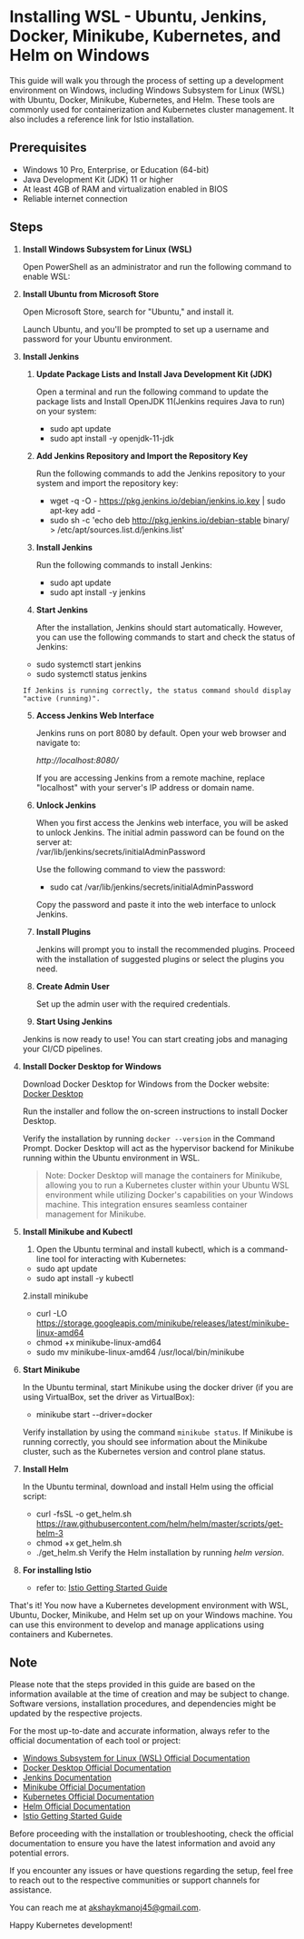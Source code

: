 # Installing WSL - Ubuntu, Jenkins, Docker, Minikube, Kubernetes, and Helm on Windows

This guide will walk you through the process of setting up a development environment on Windows, including Windows Subsystem for Linux (WSL) with Ubuntu, Docker, Minikube, Kubernetes, and Helm. These tools are commonly used for containerization and Kubernetes cluster management. It also includes a reference link for Istio installation.

## Prerequisites

- Windows 10 Pro, Enterprise, or Education (64-bit)
- Java Development Kit (JDK) 11 or higher
- At least 4GB of RAM and virtualization enabled in BIOS
- Reliable internet connection

## Steps

1. **Install Windows Subsystem for Linux (WSL)**

   Open PowerShell as an administrator and run the following command to enable WSL:
   
2. **Install Ubuntu from Microsoft Store**

   Open Microsoft Store, search for "Ubuntu," and install it.

   Launch Ubuntu, and you'll be prompted to set up a username and password for your Ubuntu environment.

3. **Install Jenkins**
   
     1. **Update Package Lists and Install Java Development Kit (JDK)**

        Open a terminal and run the following command to update the package lists and Install OpenJDK 11(Jenkins requires Java to run) on your system:
   
         - sudo apt update
         - sudo apt install -y openjdk-11-jdk
     
    2. **Add Jenkins Repository and Import the Repository Key**

       Run the following commands to add the Jenkins repository to your system and import the repository key:
         - wget -q -O - https://pkg.jenkins.io/debian/jenkins.io.key | sudo apt-key add -
         - sudo sh -c 'echo deb http://pkg.jenkins.io/debian-stable binary/ > /etc/apt/sources.list.d/jenkins.list'
  
    3. **Install Jenkins**

       Run the following commands to install Jenkins:
  
         - sudo apt update
         - sudo apt install -y jenkins

    4. **Start Jenkins**

       After the installation, Jenkins should start automatically. However, you can use the following commands to start and check the status of Jenkins:
  
      - sudo systemctl start jenkins
      - sudo systemctl status jenkins

       If Jenkins is running correctly, the status command should display "active (running)".
   

    5. **Access Jenkins Web Interface**

       Jenkins runs on port 8080 by default. Open your web browser and navigate to:
  
         *http://localhost:8080/*

       If you are accessing Jenkins from a remote machine, replace "localhost" with your server's IP address or domain name.
       

    7. **Unlock Jenkins**

       When you first access the Jenkins web interface, you will be asked to unlock Jenkins. The initial admin password can be found on the server at:       
       /var/lib/jenkins/secrets/initialAdminPassword
    
       Use the following command to view the password:
          - sudo cat /var/lib/jenkins/secrets/initialAdminPassword
    
       Copy the password and paste it into the web interface to unlock Jenkins.

    8. **Install Plugins**

       Jenkins will prompt you to install the recommended plugins. Proceed with the installation of suggested plugins or select the plugins you need.

    9. **Create Admin User**

       Set up the admin user with the required credentials.

    10. **Start Using Jenkins**

      Jenkins is now ready to use! You can start creating jobs and managing your CI/CD pipelines.

3. **Install Docker Desktop for Windows**

   Download Docker Desktop for Windows from the Docker website: [Docker Desktop](https://www.docker.com/products/docker-desktop)

   Run the installer and follow the on-screen instructions to install Docker Desktop.

   Verify the installation by running `docker --version` in the Command Prompt. Docker Desktop will act as the hypervisor backend for Minikube running within the Ubuntu       environment in WSL.

   > Note: Docker Desktop will manage the containers for Minikube, allowing you to run a Kubernetes cluster within your Ubuntu WSL environment while utilizing Docker's       capabilities on your Windows machine. This integration ensures seamless container management for Minikube.

4. **Install Minikube and Kubectl**

    1. Open the Ubuntu terminal and install kubectl, which is a command-line tool for interacting with Kubernetes:

    - sudo apt update
    - sudo apt install -y kubectl
  
    2.install minikube
   
    - curl -LO https://storage.googleapis.com/minikube/releases/latest/minikube-linux-amd64
    - chmod +x minikube-linux-amd64
    - sudo mv minikube-linux-amd64 /usr/local/bin/minikube

5. **Start Minikube**

   In the Ubuntu terminal, start Minikube using the docker driver (if you are using VirtualBox, set the driver as VirtualBox):

      - minikube start --driver=docker
  
      Verify installation by using the command `minikube status`. If Minikube is running correctly, you should see information about the Minikube cluster, such as the       Kubernetes version and control plane status.

6. **Install Helm**

   In the Ubuntu terminal, download and install Helm using the official script:
   - curl -fsSL -o get_helm.sh https://raw.githubusercontent.com/helm/helm/master/scripts/get-helm-3
   - chmod +x get_helm.sh
   - ./get_helm.sh
   Verify the Helm installation by running *helm version*.

7. **For installing Istio**
   - refer to: [Istio Getting Started Guide](https://istio.io/latest/docs/setup/getting-started/)
   

That's it! You now have a Kubernetes development environment with WSL, Ubuntu, Docker, Minikube, and Helm set up on your Windows machine. You can use this environment to develop and manage applications using containers and Kubernetes.

## Note

Please note that the steps provided in this guide are based on the information available at the time of creation and may be subject to change. Software versions, installation procedures, and dependencies might be updated by the respective projects.

For the most up-to-date and accurate information, always refer to the official documentation of each tool or project:

- [Windows Subsystem for Linux (WSL) Official Documentation](https://docs.microsoft.com/en-us/windows/wsl/)
- [Docker Desktop Official Documentation](https://docs.docker.com/products/docker-desktop/)
- [Jenkins Documentation](https://www.jenkins.io/doc/)
- [Minikube Official Documentation](https://minikube.sigs.k8s.io/docs/)
- [Kubernetes Official Documentation](https://kubernetes.io/docs/home/)
- [Helm Official Documentation](https://helm.sh/docs/)
- [Istio Getting Started Guide](https://istio.io/latest/docs/setup/getting-started/)

Before proceeding with the installation or troubleshooting, check the official documentation to ensure you have the latest information and avoid any potential errors.

If you encounter any issues or have questions regarding the setup, feel free to reach out to the respective communities or support channels for assistance.

You can reach me at akshaykmanoj45@gmail.com.

Happy Kubernetes development!






